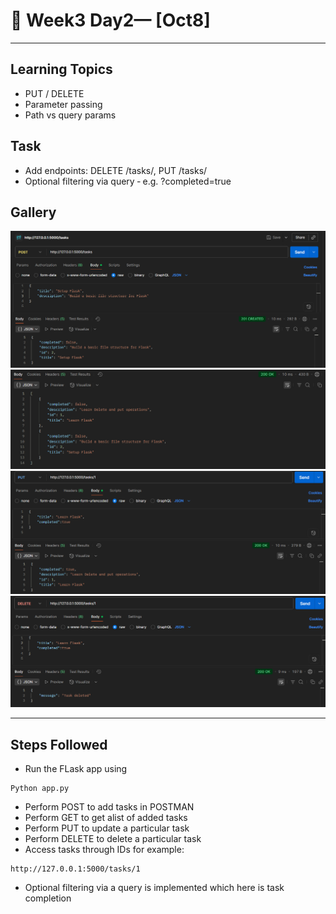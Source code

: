 # 📝 Week3 Day2— [Oct8]

---

## Learning Topics
- PUT / DELETE
- Parameter passing
- Path vs query params
## Task
- Add endpoints: DELETE /tasks/<id>, PUT /tasks/<id>
- Optional filtering via query ‑ e.g. ?completed=true

## Gallery

![Screenshot 1](./images/image1.png)
![Screenshot 2](./images/image2.png)
![Screenshot 3](./images/image3.png)
![Screenshot 4](./images/image4.png)

---

## Steps Followed

-   Run the FLask app using 
```
Python app.py
```
-	Perform POST to add tasks in POSTMAN
-   Perform GET to get alist of added tasks
-   Perform PUT to update a particular task 
-   Perform DELETE to delete a particular task
-   Access tasks through IDs for example:
```
http://127.0.0.1:5000/tasks/1
```
- Optional filtering via a query is implemented which here is task completion